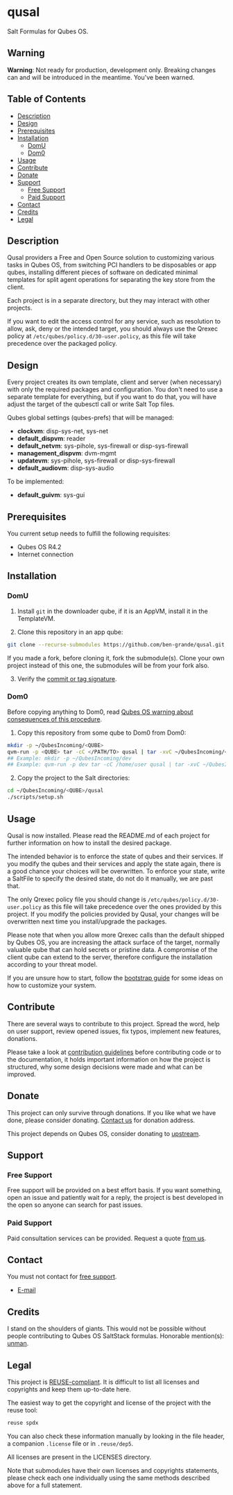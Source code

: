 # qusal

Salt Formulas for Qubes OS.

## Warning

**Warning**: Not ready for production, development only. Breaking changes can
and will be introduced in the meantime. You've been warned.

## Table of Contents

* [Description](#description)
* [Design](#design)
* [Prerequisites](#prerequisites)
* [Installation](#installation)
  * [DomU](#domu)
  * [Dom0](#dom0)
* [Usage](#usage)
* [Contribute](#contribute)
* [Donate](#donate)
* [Support](#support)
  * [Free Support](#free-support)
  * [Paid Support](#paid-support)
* [Contact](#contact)
* [Credits](#credits)
* [Legal](#legal)

## Description

Qusal providers a Free and Open Source solution to customizing various tasks
in Qubes OS, from switching PCI handlers to be disposables or app qubes,
installing different pieces of software on dedicated minimal templates for
split agent operations for separating the key store from the client.

Each project is in a separate directory, but they may interact with other
projects.

If you want to edit the access control for any service, such as resolution to
allow, ask, deny or the intended target, you should always use the Qrexec
policy at `/etc/qubes/policy.d/30-user.policy`, as this file will take
precedence over the packaged policy.

## Design

Every project creates its own template, client and server (when necessary)
with only the required packages and configuration. You don't need to use a
separate template for everything, but if you want to do that, you will have
adjust the target of the qubesctl call or write Salt Top files.

Qubes global settings (qubes-prefs) that will be managed:

- **clockvm**: disp-sys-net, sys-net
- **default_dispvm**: reader
- **default_netvm**: sys-pihole, sys-firewall or disp-sys-firewall
- **management_dispvm**: dvm-mgmt
- **updatevm**: sys-pihole, sys-firewall or disp-sys-firewall
- **default_audiovm**: disp-sys-audio

To be implemented:
- **default_guivm**: sys-gui

## Prerequisites

You current setup needs to fulfill the following requisites:

- Qubes OS R4.2
- Internet connection

## Installation

### DomU

1. Install `git` in the downloader qube, if it is an AppVM, install it in the
TemplateVM.

2. Clone this repository in an app qube:
```sh
git clone --recurse-submodules https://github.com/ben-grande/qusal.git
```
If you made a fork, before cloning it, fork the submodule(s). Clone your own
project instead of this one, the submodules will be from your fork also.

3. Verify the [commit or tag signature](https://www.qubes-os.org/security/verifying-signatures/#how-to-verify-signatures-on-git-repository-tags-and-commits).

### Dom0

Before copying anything to Dom0, read [Qubes OS warning about consequences of
this procedure](https://www.qubes-os.org/doc/how-to-copy-from-dom0/#copying-to-dom0).

1. Copy this repository from some qube to Dom0 from Dom0:
```sh
mkdir -p ~/QubesIncoming/<QUBE>
qvm-run -p <QUBE> tar -cC </PATH/TO> qusal | tar -xvC ~/QubesIncoming/<QUBE> qusal
## Example: mkdir -p ~/QubesIncoming/dev
## Example: qvm-run -p dev tar -cC /home/user qusal | tar -xvC ~/QubesIncoming/dev qusal
```

2. Copy the project to the Salt directories:
```sh
cd ~/QubesIncoming/<QUBE>/qusal
./scripts/setup.sh
```

## Usage

Qusal is now installed. Please read the README.md of each project for further
information on how to install the desired package.

The intended behavior is to enforce the state of qubes and their services. If
you modify the qubes and their services and apply the state again, there is a
good chance your choices will be overwritten. To enforce your state, write a
SaltFile to specify the desired state, do not do it manually, we are past
that.

The only Qrexec policy file you should change is
`/etc/qubes/policy.d/30-user.policy` as this file will take precedence over
the ones provided by this project. If you modify the policies provided by
Qusal, your changes will be overwritten next time you install/upgrade the
packages.

Please note that when you allow more Qrexec calls than the default shipped by
Qubes OS, you are increasing the attack surface of the target, normally
valuable qube that can hold secrets or pristine data. A compromise of the
client qube can extend to the server, therefore configure the installation
according to your threat model.

If you are unsure how to start, follow the [bootstrap guide](BOOTSTRAP.md) for
some ideas on how to customize your system.

## Contribute

There are several ways to contribute to this project. Spread the word, help on
user support, review opened issues, fix typos, implement new features,
donations.

Please take a look at [contribution guidelines](CONTRIBUTING.md) before
contributing code or to the documentation, it holds important information on
how the project is structured, why some design decisions were made and what
can be improved.

## Donate

This project can only survive through donations. If you like what we have
done, please consider donating. [Contact us](#contact) for donation address.

This project depends on Qubes OS, consider donating to
[upstream](https://qubes-os.org/donate/).

## Support

### Free Support

Free support will be provided on a best effort basis. If you want something,
open an issue and patiently wait for a reply, the project is best developed in
the open so anyone can search for past issues.

### Paid Support

Paid consultation services can be provided.
Request a quote [from us](#contact).

## Contact

You must not contact for [free support](#free-support).

- [E-mail](https://github.com/ben-grande/ben-grande)

## Credits

I stand on the shoulders of giants. This would not be possible without people
contributing to Qubes OS SaltStack formulas. Honorable mention(s):
[unman](https://github.com/unman).

## Legal

This project is [REUSE-compliant](https://reuse.software). It is difficult to
list all licenses and copyrights and keep them up-to-date here.

The easiest way to get the copyright and license of the project with the reuse
tool:
```sh
reuse spdx
```

You can also check these information manually by looking in the file header,
a companion `.license` file or in `.reuse/dep5`.

All licenses are present in the LICENSES directory.

Note that submodules have their own licenses and copyrights statements, please
check each one individually using the same methods described above for a full
statement.
